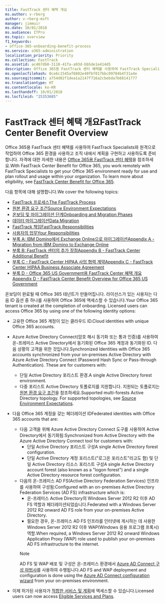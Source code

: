 ```yaml
---
title: FastTrack 센터 혜택 개요
ms.author: v-rberg
author: v-rberg-msft
manager: jimmuir
ms.date: 10/01/2018
ms.audience: ITPro
ms.topic: overview
f1_keywords:
- office-365-onboarding-benefit-process
ms.service: o365-administration
localization_priority: Priority
ms.collection: FastTrack
ms.assetid: ac467db0-3118-41fa-a93d-bb5de1e414d5
description: Office 365용 FastTrack 센터 혜택를 사용하여 FastTrack Specialists와 원격으로 작업하여 Office 365 환경을 사용하고 조직 내에서 계획을 구현하고 사용하도록 준비합니다. 자격에 대한 자세한 내용은 Office 365용 FastTrack 센터 혜택을 참조하세요.
ms.openlocfilehash: 0ce6c1545af6802e40fbf017bbc09784b4f31a4e
ms.sourcegitcommit: a754d02f1dea1a2147f716a2cbebda7b68141777
ms.translationtype: HT
ms.contentlocale: ko-KR
ms.lasthandoff: 10/01/2018
ms.locfileid: "25353685"
---
```

# <a name="fasttrack-center-benefit-overview"></a><span data-ttu-id="87d42-104">FastTrack 센터 혜택 개요</span><span class="sxs-lookup"><span data-stu-id="87d42-104">FastTrack Center Benefit Overview</span></span>

<span data-ttu-id="87d42-p102">Office 365용 FastTrack 센터 혜택를 사용하여 FastTrack Specialists와 원격으로 작업하여 Office 365 환경을 사용하고 조직 내에서 계획을 구현하고 사용하도록 준비합니다. 자격에 대한 자세한 내용은 [Office 365용 FastTrack 센터 혜택](O365-fasttrack-benefit-for-office-365.md)을 참조하세요.</span><span class="sxs-lookup"><span data-stu-id="87d42-p102">With FastTrack Center Benefit for Office 365, you work remotely with FastTrack Specialists to get your Office 365 environment ready for use and plan rollout and usage within your organization. To learn more about eligibility, see [FastTrack Center Benefit for Office 365](O365-fasttrack-benefit-for-office-365.md).</span></span>
  
<span data-ttu-id="87d42-107">다음 항목에 대해 설명합니다.</span><span class="sxs-lookup"><span data-stu-id="87d42-107">We cover the following topics:</span></span>
- [<span data-ttu-id="87d42-108">FastTrack 프로세스</span><span class="sxs-lookup"><span data-stu-id="87d42-108">The FastTrack Process</span></span>](O365-fasttrack-process.md) 
- [<span data-ttu-id="87d42-109">원본 환경 요구 조건</span><span class="sxs-lookup"><span data-stu-id="87d42-109">Source Environment Expectations</span></span>](O365-source-environment-expectations.md)
- [<span data-ttu-id="87d42-110">온보딩 및 마이그레이션 단계</span><span class="sxs-lookup"><span data-stu-id="87d42-110">Onboarding and Migration Phases</span></span>](O365-onboarding-and-migration.md)
- [<span data-ttu-id="87d42-111">데이터 마이그레이션</span><span class="sxs-lookup"><span data-stu-id="87d42-111">Data Migration</span></span>](O365-data-migration.md)
- [<span data-ttu-id="87d42-112">FastTrack 책임</span><span class="sxs-lookup"><span data-stu-id="87d42-112">FastTrack Responsibilities</span></span>](O365-fasttrack-responsibilities.md)
- [<span data-ttu-id="87d42-113">사용자의 업무</span><span class="sxs-lookup"><span data-stu-id="87d42-113">Your Responsibilities</span></span>](O365-your-responsibilities.md) 
- [<span data-ttu-id="87d42-114">부록 A: IBM Domino에서 Exchange Online으로 마이그레이션</span><span class="sxs-lookup"><span data-stu-id="87d42-114">Appendix A - Migration from IBM Domino to Exchange Online</span></span>](O365-from-ibm-domino-to-exchange-online.md)
- [<span data-ttu-id="87d42-115">부록 B: FastTrack 센터의 추가 장점</span><span class="sxs-lookup"><span data-stu-id="87d42-115">Appendix B - FastTrack Center Additional Benefit</span></span>](O365-fasttrack-additional-benefits.md)
- [<span data-ttu-id="87d42-116">부록 C - FastTrack Center HIPAA 사업 협력 계약</span><span class="sxs-lookup"><span data-stu-id="87d42-116">Appendix C - FastTrack Center HIPAA Business Associate Agreement</span></span>](O365-hipaa-business-associate-agreement.md)
- [<span data-ttu-id="87d42-117">부록 D - Office 365 US Government용 FastTrack Center 혜택 개요</span><span class="sxs-lookup"><span data-stu-id="87d42-117">Appendix D - FastTrack Center Benefit Overview for Office 365 US Government</span></span>](US-Gov-appendix-overview.md)
    
<span data-ttu-id="87d42-p103">온보딩이 완료될 때 Office 365 테넌트가 만들어집니다. 라이선스가 있는 사용자는 다음 ID 옵션 중 하나를 사용하여 Office 365에 액세스할 수 있습니다.</span><span class="sxs-lookup"><span data-stu-id="87d42-p103">Your Office 365 tenant is created at the completion of onboarding. Licensed users can access Office 365 by using one of the following identity options:</span></span>
- <span data-ttu-id="87d42-120">고유한 Office 365 계정이 있는 클라우드 ID.</span><span class="sxs-lookup"><span data-stu-id="87d42-120">Cloud identities with unique Office 365 accounts.</span></span>
- <span data-ttu-id="87d42-p104">Azure Active Directory Connect(암호 해시 동기화 또는 통과 인증)를 사용하여 온-프레미스 Active Directory에서 동기화된 Office 365 계정과 동기화된 ID. 다음 상황의 고객을 위한 것입니다.</span><span class="sxs-lookup"><span data-stu-id="87d42-p104">Synchronized Identities with Office 365 accounts synchronized from your on-premises Active Directory with Azure Active Directory Connect (Password Hash Sync or Pass-through Authentication). These are for customers with:</span></span>
  - <span data-ttu-id="87d42-123">단일 Active Directory 포리스트 환경.</span><span class="sxs-lookup"><span data-stu-id="87d42-123">A single Active Directory forest environment.</span></span>
  - <span data-ttu-id="87d42-p105">다중 포리스트 Active Directory 토폴로지를 지원합니다. 지원되는 토폴로지는 [원본 환경 요구 조건](O365-source-environment-expectations.md)을 참조하세요.</span><span class="sxs-lookup"><span data-stu-id="87d42-p105">Supported multi-forests Active Directory topology. For supported topologies, see [Source Environment Expectations](O365-source-environment-expectations.md).</span></span>
- <span data-ttu-id="87d42-126">다음 Office 365 계정을 갖는 페더레이션 ID</span><span class="sxs-lookup"><span data-stu-id="87d42-126">Federated identities with Office 365 accounts that are:</span></span>
  - <span data-ttu-id="87d42-127">다음 고객을 위해 Azure Active Directory Connect 도구를 사용하여 Active Directory에서 동기화됨:</span><span class="sxs-lookup"><span data-stu-id="87d42-127">Synchronized from Active Directory with the Azure Active Directory Connect tool for customers with:</span></span>
      - <span data-ttu-id="87d42-128">단일 Active Directory 포리스트 구성</span><span class="sxs-lookup"><span data-stu-id="87d42-128">A single Active Directory forest configuration.</span></span>
      - <span data-ttu-id="87d42-129">단일 Active Directory 계정 포리스트("로그온 포리스트"라고도 함) 및 단일 Active Directory 리소스 포리스트 구성</span><span class="sxs-lookup"><span data-stu-id="87d42-129">A single Active Directory account forest (also known as a "logon forest") and a single Active Directory resource forest configuration.</span></span>
  - <span data-ttu-id="87d42-130">다음의 온-프레미스 AD FS(Active Directory Federation Services) 인프라를 사용하여 구성됨:</span><span class="sxs-lookup"><span data-stu-id="87d42-130">Configured with an on-premises Active Directory Federation Services (AD FS) infrastructure which is:</span></span>
      - <span data-ttu-id="87d42-131">온-프레미스 Active Directory의 Windows Server 2012 R2 이후 AD FS 역할과 페더레이션되었습니다.</span><span class="sxs-lookup"><span data-stu-id="87d42-131">Federated with a Windows Server 2012 R2 onward AD FS role from your on-premises Active Directory.</span></span>
      - <span data-ttu-id="87d42-132">필요한 경우, 온-프레미스 AD FS 인프라를 인터넷에 게시하는 데 사용한 Windows Server 2012 R2 이후 WAP(Windows 응용 프로그램 프록시) 역할.</span><span class="sxs-lookup"><span data-stu-id="87d42-132">When required, a Windows Server 2012 R2 onward Windows Application Proxy (WAP) role used to publish your on-premises AD FS infrastructure to the internet.</span></span>
    > [!NOTE]
    > <span data-ttu-id="87d42-133">AD FS 및 WAP 배포 및 구성은 온-프레미스 환경에서 [Azure AD Connect 구성 마법사](https://go.microsoft.com/fwlink/?linkid=844794)를 사용하여 수행됩니다.</span><span class="sxs-lookup"><span data-stu-id="87d42-133">AD FS and WAP deployment and configuration is done using the [Azure AD Connect configuration wizard](https://go.microsoft.com/fwlink/?linkid=844794) from your on-premises environment.</span></span> 
  
- <span data-ttu-id="87d42-134">이제 허가된 사용자가 [적합한 서비스 및 계획](O365-eligible-services-and-plans.md)에 액세스할 수 있습니다.</span><span class="sxs-lookup"><span data-stu-id="87d42-134">Licensed users can now access [Eligible Services and Plans](O365-eligible-services-and-plans.md).</span></span>
    

 
